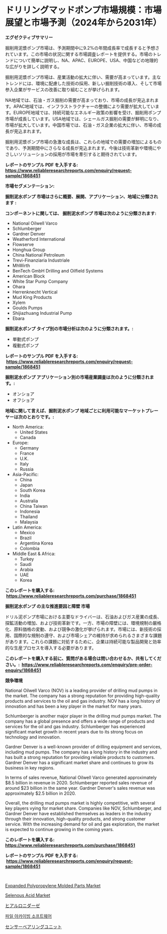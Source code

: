 <p><h1>ドリリングマッドポンプ市場規模：市場展望と市場予測（2024年から2031年）</h1></p><p><strong>エグゼクティブサマリー</strong></p>
<p><p>掘削用泥漿ポンプ市場は、予測期間中に9.2%の年間成長率で成長すると予想されています。この市場の状況に関する市場調査レポートを提供する。市場のトレンドについて簡単に説明し、NA、APAC、EUROPE、USA、中国などの地理的な広がりを詳しく説明する。</p><p>掘削用泥漿ポンプ市場は、産業活動の拡大に伴い、需要が高まっています。主なトレンドには、環境に配慮した技術の採用、新しい掘削技術の導入、そして市場参入企業がサービスの改善に取り組むことが挙げられます。</p><p>NA地域では、石油・ガス掘削の需要が高まっており、市場の成長が見込まれます。APAC地域では、インフラストラクチャーの整備により需要が拡大しています。EUROPE地域では、持続可能なエネルギー政策の影響を受け、掘削用ポンプ市場が成長しています。USA地域では、シェールガス掘削の需要が鮮明になり、市場が拡大しています。中国市場では、石油・ガス企業の拡大に伴い、市場の成長が見込まれます。</p><p>掘削用泥漿ポンプ市場の急激な成長は、これらの地域での需要の増加によるものであり、予測期間中にさらなる成長が見込まれます。今後は技術革新や環境にやさしいソリューションの採用が市場を牽引すると期待されています。</p></p>
<p><strong>レポートのサンプル PDF を入手する: <a href="https://www.reliableresearchreports.com/enquiry/request-sample/1868451">https://www.reliableresearchreports.com/enquiry/request-sample/1868451</a></strong></p>
<p><strong>市場セグメンテーション:</strong></p>
<p><strong> 掘削泥水ポンプ 市場はさらに概要、展開、アプリケーション、地域に分類されます :</strong></p>
<p><strong>コンポーネントに関しては、 掘削泥水ポンプ 市場は次のように分類されます: &nbsp;</strong></p>
<p><ul><li>National Oilwell Varco</li><li>Schlumberger</li><li>Gardner Denver</li><li>Weatherford International</li><li>Flowserve</li><li>Honghua Group</li><li>China National Petroleum</li><li>Trevi-Finanziaria Industriale</li><li>MhWirth</li><li>BenTech GmbH Drilling and Oilfield Systems</li><li>American Block</li><li>White Star Pump Company</li><li>Ohara</li><li>Herrenknecht Vertical</li><li>Mud King Products</li><li>Xylem</li><li>Goulds Pumps</li><li>Shijiazhuang Industrial Pump</li><li>Ebara</li></ul></p>
<p><strong> 掘削泥水ポンプ タイプ別の市場分析は次のように分類されます。:</strong></p>
<p><ul><li>単動式ポンプ</li><li>複動式ポンプ</li></ul></p>
<p><strong>レポートのサンプル PDF を入手する: &nbsp;<a href="https://www.reliableresearchreports.com/enquiry/request-sample/1868451">https://www.reliableresearchreports.com/enquiry/request-sample/1868451</a></strong></p>
<p><strong> 掘削泥水ポンプ アプリケーション別の市場産業調査は次のように分類されます。:</strong></p>
<p><ul><li>オンショア</li><li>オフショア</li></ul></p>
<p><strong>地域に関して言えば、掘削泥水ポンプ 地域ごとに利用可能なマーケットプレーヤーは次のとおりです。:</strong></p>
<p><ul>
    <li>
        North America:
        <ul>
            <li>United States</li>
            <li>Canada</li>
        </ul>
    </li>
    <li>
        Europe:
        <ul>
            <li>Germany</li>
            <li>France</li>
            <li>U.K.</li>
            <li>Italy</li>
            <li>Russia</li>
        </ul>
    </li>
    <li>
        Asia-Pacific:
        <ul>
            <li>China</li>
            <li>Japan</li>
            <li>South Korea</li>
            <li>India</li>
            <li>Australia</li>
            <li>China Taiwan</li>
            <li>Indonesia</li>
            <li>Thailand</li>
            <li>Malaysia</li>
        </ul>
    </li>
    <li>
        Latin America:
        <ul>
            <li>Mexico</li>
            <li>Brazil</li>
            <li>Argentina Korea</li>
            <li>Colombia</li>
        </ul>
    </li>
    <li>
        Middle East & Africa:
        <ul>
            <li>Turkey</li>
            <li>Saudi</li>
            <li>Arabia</li>
            <li>UAE</li>
            <li>Korea</li>
        </ul>
    </li>
    </ul></p>
<p><strong>このレポートを購入する: &nbsp;<a href="https://www.reliableresearchreports.com/purchase/1868451">https://www.reliableresearchreports.com/purchase/1868451</a></strong></p>
<p><strong>掘削泥水ポンプ の主な推進要因と障壁 市場</strong></p>
<p><p>ドリル泥ポンプ市場における主要なドライバーは、石油およびガス産業の成長、探鉱活動の増加、および技術革新です。一方、市場の障壁には、環境規制の厳格化、原料価格の変動、および競争の激化が挙げられます。市場には、新技術の採用、国際的な規制の遵守、および市場シェアの維持が求められるさまざまな課題があります。これらの課題に対処するために、企業は持続可能な製品開発と効率的な生産プロセスを導入する必要があります。</p></p>
<p><strong>このレポートを購入する前に、質問がある場合は問い合わせるか、共有してください。:&nbsp; <a href="https://www.reliableresearchreports.com/enquiry/pre-order-enquiry/1868451">https://www.reliableresearchreports.com/enquiry/pre-order-enquiry/1868451</a></strong></p>
<p><strong>競争環境</strong></p>
<p><p>National Oilwell Varco (NOV) is a leading provider of drilling mud pumps in the market. The company has a strong reputation for providing high-quality products and services to the oil and gas industry. NOV has a long history of innovation and has been a key player in the market for many years.</p><p>Schlumberger is another major player in the drilling mud pumps market. The company has a global presence and offers a wide range of products and services for the oil and gas industry. Schlumberger has experienced significant market growth in recent years due to its strong focus on technology and innovation.</p><p>Gardner Denver is a well-known provider of drilling equipment and services, including mud pumps. The company has a long history in the industry and has built a strong reputation for providing reliable products to customers. Gardner Denver has a significant market share and continues to grow its business in key regions.</p><p>In terms of sales revenue, National Oilwell Varco generated approximately $8.5 billion in revenue in 2020. Schlumberger reported sales revenue of around $23 billion in the same year. Gardner Denver's sales revenue was approximately $2.5 billion in 2020.</p><p>Overall, the drilling mud pumps market is highly competitive, with several key players vying for market share. Companies like NOV, Schlumberger, and Gardner Denver have established themselves as leaders in the industry through their innovation, high-quality products, and strong customer service. With the increasing demand for oil and gas exploration, the market is expected to continue growing in the coming years.</p></p>
<p><strong>このレポートを購入する: &nbsp; <a href="https://www.reliableresearchreports.com/purchase/1868451">https://www.reliableresearchreports.com/purchase/1868451</a></strong></p>
<p><strong>レポートのサンプル PDF を入手する: &nbsp;<a href="https://www.reliableresearchreports.com/enquiry/request-sample/1868451">https://www.reliableresearchreports.com/enquiry/request-sample/1868451</a></strong><strong></strong></p>
<p>&nbsp;</p>
<p><p><a href="https://github.com/Sinjinluong3e0awx2m195k76/Market-Research-Report-List-1/blob/main/expanded-polypropylene-molded-parts-market.md">Expanded Polypropylene Molded Parts Market</a></p><p><a href="https://issuu.com/reportprime-2/docs/selenous-acid-market-size-2030.pptx">Selenous Acid Market</a></p><p><a href="https://github.com/mreklxf44233/Market-Research-Report-List-1/blob/main/55735741848.md">ヒアルロニダーゼ</a></p><p><a href="https://github.com/vsr06p4p49/Market-Research-Report-List-1/blob/main/10170241511.md">파일 아카이빙 소프트웨어</a></p><p><a href="https://github.com/cbigkbh02719/Market-Research-Report-List-1/blob/main/21170301849.md">センサーベアリングユニット</a></p></p>
